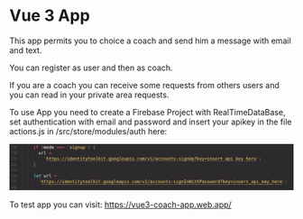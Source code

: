 # Vue 3 App

This app permits you to choice a coach and send him a message with email and text.

You can register as user and then as coach.

If you are a coach you can receive some requests from others users and you can read in your private area requests.

To use App you need to create a Firebase Project with RealTimeDataBase, set authentication with email and password and insert your apikey in the file actions.js in /src/store/modules/auth here:

<div style="text-align: center">

![immagine](readme_img/01.png)

</div>

To test app you can visit: https://vue3-coach-app.web.app/
